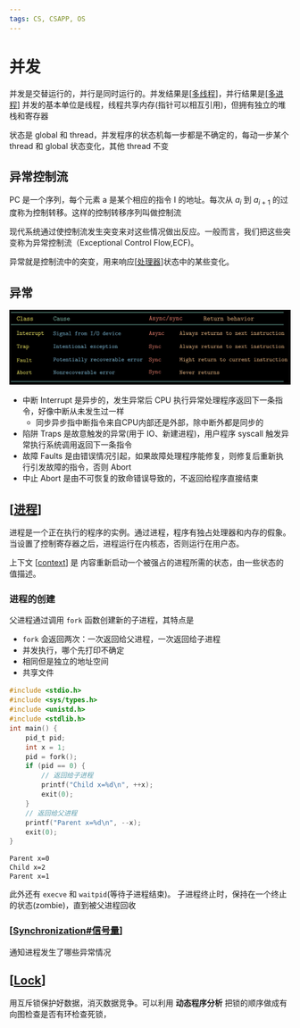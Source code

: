 ```yaml
---
tags: CS, CSAPP, OS
---
```

# 并发

并发是交替运行的，并行是同时运行的。并发结果是[[多线程]]，并行结果是[[多进程]]
并发的基本单位是线程，线程共享内存(指针可以相互引用)，但拥有独立的堆栈和寄存器

状态是 global 和 thread，并发程序的状态机每一步都是不确定的，每动一步某个 thread 和 global 状态变化，其他 thread 不变

## 异常控制流

PC 是一个序列，每个元素 a 是某个相应的指令 I 的地址。每次从 $a_i$ 到 $a_{i+1}$ 的过度称为控制转移。这样的控制转移序列叫做控制流

现代系统通过使控制流发生突变来对这些情况做出反应。一般而言，我们把这些突变称为异常控制流（Exceptional Control Flow,ECF)。

异常就是控制流中的突变，用来响应[[处理器]]状态中的某些变化。

## 异常

![exceptions分类](./../../attachments/exceptions.png)

- 中断 Interrupt 是异步的，发生异常后 CPU 执行异常处理程序返回下一条指令，好像中断从未发生过一样
  - 同步异步指中断指令来自CPU内部还是外部，除中断外都是同步的
- 陷阱 Traps 是故意触发的异常(用于 IO、新建进程)，用户程序 syscall 触发异常执行系统调用返回下一条指令
- 故障 Faults 是由错误情况引起，如果故障处理程序能修复，则修复后重新执行引发故障的指令，否则 Abort
- 中止 Abort 是由不可恢复的致命错误导致的，不返回给程序直接结束

## [[进程]]

进程是一个正在执行的程序的实例。通过进程，程序有独占处理器和内存的假象。
当设置了控制寄存器之后，进程运行在内核态，否则运行在用户态。

上下文 [[context]] 是 内容重新启动一个被强占的进程所需的状态，由一些状态的值描述。

### 进程的创建

父进程通过调用 `fork` 函数创建新的子进程，其特点是

- `fork` 会返回两次：一次返回给父进程，一次返回给子进程
- 并发执行，哪个先打印不确定
- 相同但是独立的地址空间
- 共享文件

```c
#include <stdio.h>
#include <sys/types.h>
#include <unistd.h>
#include <stdlib.h>
int main() {
    pid_t pid;
    int x = 1;
    pid = fork();
    if (pid == 0) {
        // 返回给子进程
        printf("Child x=%d\n", ++x);
        exit(0);
    }
    // 返回给父进程
    printf("Parent x=%d\n", --x);
    exit(0);
}
```

```text
Parent x=0
Child x=2
Parent x=1
```

此外还有 `execve` 和 `waitpid`(等待子进程结束)。
子进程终止时，保持在一个终止的状态(zombie)，直到被父进程回收

### [[Synchronization#信号量]]

通知进程发生了哪些异常情况

## [[Lock]]

用互斥锁保护好数据，消灭数据竞争。可以利用 **动态程序分析** 把锁的顺序做成有向图检查是否有环检查死锁，

[//begin]: # "Autogenerated link references for markdown compatibility"
[多线程]: ../python/多线程.md "多线程"
[多进程]: ../python/多进程.md "多进程"
[处理器]: 处理器.md "处理器体系结构"
[进程]: <../operating system/进程.md> "进程"
[context]: <../operating system/context.md> "上下文切换"
[Synchronization#信号量]: <../operating system/Synchronization.md> "Synchronization"
[Lock]: <../operating system/Lock.md> "Lock"
[//end]: # "Autogenerated link references"
